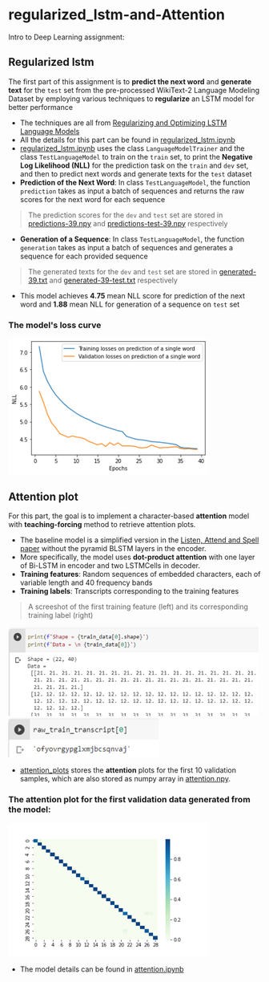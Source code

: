 # regularized_lstm-and-Attention


Intro to Deep Learning assignment:

## Regularized lstm


The first part of this assignment is to **predict the next word** and **generate text** for the `test` set from the pre-processed WikiText-2 Language Modeling Dataset by employing various techniques to **regularize** an LSTM model for better performance 

* The techniques are all from [Regularizing and Optimizing LSTM Language Models](https://arxiv.org/pdf/1708.02182.pdf)
* All the details for this part can be found in [regularized_lstm.ipynb](regularized_lstm.ipynb)
* [regularized_lstm.ipynb](regularized_lstm.ipynb) uses the class `LanguageModelTrainer` and the class `TestLanguageModel` to train on the `train` set, to print the **Negative Log Likelihood (NLL)** for the prediction task on the `train` and `dev` set, and then to predict next words and generate texts for the `test` dataset
* **Prediction of the Next Word**: In class `TestLanguageModel`, the function `prediction` takes as input a batch of sequences and returns the raw scores for the next word for each sequence 
> The prediction scores for the `dev` and `test` set are stored in [predictions-39.npy](1660560996/predictions-39.npy) and [predictions-test-39.npy](1660560996/predictions-test-39.npy) respectively
* **Generation of a Sequence**: In class `TestLanguageModel`, the function `generation` takes as input a batch of sequences and generates a sequence for each provided sequence 
> The generated texts for the `dev` and `test` set are stored in [generated-39.txt](1660560996/generated-39.txt) and [generated-39-test.txt](1660560996/generated-39-test.txt) respectively
* This model achieves **4.75** mean NLL score for prediction of the next word and **1.88** mean NLL for generation of a sequence on `test` set
### The model's loss curve
<p>
  <img src="/1660560996/loss.png" width="400" title="loss curve"/>
</p>

## Attention plot
For this part, the goal is to implement a character-based **attention** model with **teaching-forcing** method to retrieve attention plots.

* The baseline model is a simplified version in the [Listen, Attend and Spell paper](https://arxiv.org/pdf/1508.01211.pdf?undefined) without the pyramid BLSTM layers in the encoder.
* More specifically, the model uses **dot-product attention** with one layer of Bi-LSTM in encoder and two LSTMCells in decoder.
* **Training features**: Random sequences of embedded characters, each of variable length and 40 frequency bands
* **Training labels**: Transcripts corresponding to the training features
> A screeshot of the first training feature (left) and its corresponding training label (right)
<p float="left">
 <img src="train_X_sample.png" width="500" />
 <img src="train_y_sample.png" width="300" />
</p>

* [attention_plots](attention_plots) stores the **attention** plots for the first 10 validation samples, which are also stored as numpy array in [attention.npy](attention.npy). 
### The attention plot for the first validation data generated from the model:
<p>
  <img src="/attention_plots/attention_0.png" width="400" title="attention_0"/>
</p>

* The model details can be found in [attention.ipynb](attention.ipynb)

